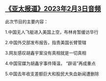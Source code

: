 <!--1675457199000-->
[《亚太报道》2023年2月3日音频](https://www.rfa.org/mandarin/yataibaodao/apr-audio/yp-02032023093622.html)
------

<p>此次节目的主要内容：</p><p style="font-weight: 400;">1.中国无人飞艇进入美国上空，布林肯暂缓访华行</p><p style="font-weight: 400;">2.中国外交部发布报告，指责美国长臂管辖</p><p style="font-weight: 400;">3.网友感叹胡鑫宇案没有真相就是一切真相</p><p style="font-weight: 400;">4.中国官媒为胡鑫宇事件降温，<span> </span>“辟谣”再成重点</p><p style="font-weight: 400;">5.中国去年收支差额巨大和股民大失血新闻遭删除</p><p></p>
